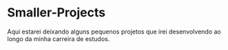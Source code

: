 # Smaller-Projects
Aqui estarei deixando alguns pequenos projetos que irei desenvolvendo ao longo da minha carreira de estudos.
